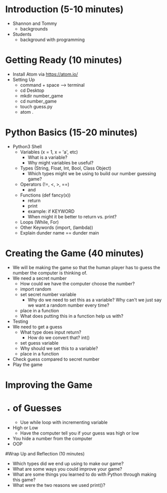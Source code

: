 # Introduction (5-10 minutes)
  - Shannon and Tommy
    - backgrounds
  - Students
    - background with programming

# Getting Ready (10 minutes)
  - Install Atom via https://atom.io/
  - Setting Up
    - command + space --> terminal
    - cd Desktop
    - mkdir number_game
    - cd number_game
    - touch guess.py
    - atom .

# Python Basics (15-20 minutes)
  - Python3 Shell
    - Variables (x = 1, x = 'a', etc)
      - What is a variable?
      - Why might variables be useful?
    - Types (String, Float, Int, Bool, Class Object)
      - Which types might we be using to build our number guessing game?
    - Operators (!=, <, >, ==)
      - and
    - Functions (def fancy(x))
      - return
      - print
      - example: if KEYWORD
      - When might it be better to return vs. print?
    - Loops (While, For)
    - Other Keywords (import, (lambda))
    - Explain dunder name == dunder main

# Creating the Game (40 minutes)
  - We will be making the game so that the human player has to guess the number the computer is thinking of.
  - We need a secret number
    - How could we have the computer choose the number?
    - import random
    - set secret number variable
      - Why do we need to set this as a variable? Why can't we just say we want a random number every time?
    - place in a function
    - What does putting this in a function help us with?
  - Testing
  - We need to get a guess
    - What type does input return?
      - How do we convert that? int()
    - set guess variable
    - Why should we set this to a variable?
    - place in a function
  - Check guess compared to secret number
  - Play the game

# Improving the Game
  - # of Guesses
    - Use while loop with incrementing variable
  - High or Low
    - Have the computer tell you if your guess was high or low
  - You hide a number from the computer
  - OOP

#Wrap Up and Reflection (10 minutes)
  - Which types did we end up using to make our game?
  - What are some ways you could improve your game?
  - What are some things you learned to do with Python through making this game?
  - What were the two reasons we used print()?
